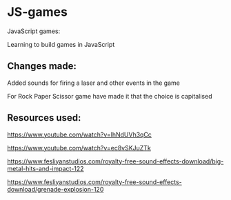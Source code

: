 # JS-games
JavaScript games:

Learning to build games in JavaScript

<h2> Changes made: </h2>
Added sounds for firing a laser and other events in the game

For Rock Paper Scissor game have made it that the choice is capitalised 

<h2>Resources used:</h2>

https://www.youtube.com/watch?v=lhNdUVh3qCc

https://www.youtube.com/watch?v=ec8vSKJuZTk

https://www.fesliyanstudios.com/royalty-free-sound-effects-download/big-metal-hits-and-impact-122

https://www.fesliyanstudios.com/royalty-free-sound-effects-download/grenade-explosion-120